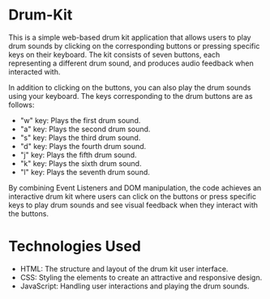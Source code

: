 # Drum-Kit
This is a simple web-based drum kit application that allows users to play drum sounds by clicking on the corresponding buttons or pressing specific keys on their keyboard. The kit consists of seven buttons, each representing a different drum sound, and produces audio feedback when interacted with.

In addition to clicking on the buttons, you can also play the drum sounds using your keyboard. The keys corresponding to the drum buttons are as follows:
- "w" key: Plays the first drum sound.
- "a" key: Plays the second drum sound.
- "s" key: Plays the third drum sound.
- "d" key: Plays the fourth drum sound.
- "j" key: Plays the fifth drum sound.
- "k" key: Plays the sixth drum sound.
- "l" key: Plays the seventh drum sound.

By combining Event Listeners and DOM manipulation, the code achieves an interactive drum kit where users can click on the buttons or press specific keys to play drum sounds and see visual feedback when they interact with the buttons.

# Technologies Used
- HTML: The structure and layout of the drum kit user interface.
- CSS: Styling the elements to create an attractive and responsive design.
- JavaScript: Handling user interactions and playing the drum sounds.
